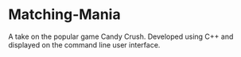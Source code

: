 # Matching-Mania
A take on the popular game Candy Crush. Developed using C++ and displayed on the command line user interface.
